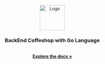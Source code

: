 
<a name="readme-top"></a>

<br />
<div align="center">
  <a href="https://github.com/ekhaart-dev/backEnd-Coffeshop.git">
    <img src="https://camo.githubusercontent.com/72d4e416bd802a1abc16d86e9d7d7a62318fca378d103f97fda207ef7d61463d/68747470733a2f2f7974332e67677068742e636f6d2f7974632f414b65644f4c543759443978365069522d4366624262464333777a3257617469495a4672495f4930762d366b3d733930302d632d6b2d63307830306666666666662d6e6f2d726a" alt="Logo" width="80" height="80">
  </a>

  <h3 align="center">BackEnd Coffeshop with Go Language</h3>

  <p align="center">
    <br />
    <a href="https://github.com/ekhaart-dev/backEnd-Coffeshop.git"><strong>Explore the docs »</strong></a>
    <br />
  </p>
</div>
